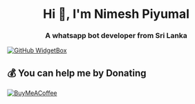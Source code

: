 <h1 align="center">Hi 👋, I'm Nimesh Piyumal</h1>
<h3 align="center">A whatsapp bot developer from Sri Lanka</h3>


[![GitHub WidgetBox](https://github-widgetbox.vercel.app/api/profile?username=nimesh-piyumal&data=followers,repositories,stars,commits&theme=nautilus)](https://github.com/nimesh-piyumal)

  ## 💰 You can help me by Donating
  [![BuyMeACoffee](https://img.shields.io/badge/Buy%20Me%20a%20Coffee-ffdd00?style=for-the-badge&logo=buy-me-a-coffee&logoColor=black)](https://buymeacoffee.com/nimeshpiyumal) 

